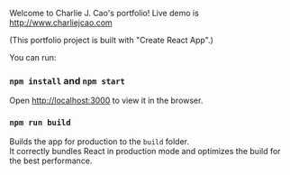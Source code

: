 Welcome to Charlie J. Cao's portfolio! Live demo is http://www.charliejcao.com 

(This portfolio project is built with "Create React App".)

You can run:

### `npm install` and `npm start`

Open [http://localhost:3000](http://localhost:3000) to view it in the browser.

### `npm run build`

Builds the app for production to the `build` folder.<br>
It correctly bundles React in production mode and optimizes the build for the best performance.
